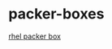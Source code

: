 # packer-boxes


[rhel packer box](https://www.dropbox.com/s/4ml2pyjhat6etnx/rhel-6.6_chef-provisionerless.box?dl=0 "rhel .box file for use with Vagrant and Test Kitchen / Chef")
